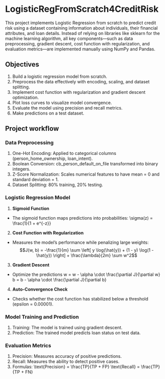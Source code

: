 # LogisticRegFromScratch4CreditRisk
This project implements Logistic Regression from scratch to predict credit risk using a dataset containing information about individuals, their financial attributes, and loan details. Instead of relying on libraries like sklearn for the machine learning algorithm, all key components—such as data preprocessing, gradient descent, cost function with regularization, and evaluation metrics—are implemented manually using NumPy and Pandas.

## Objectives
1. Build a logistic regression model from scratch.
2. Preprocess the data effectively with encoding, scaling, and dataset splitting.
3. Implement cost function with regularization and gradient descent optimization.
4. Plot loss curves to visualize model convergence.
5. Evaluate the model using precision and recall metrics.
6. Make predictions on a test dataset.

## Project workflow

### Data Preprocessing
1. One-Hot Encoding: Applied to categorical columns (person_home_ownership, loan_intent).
2. Boolean Conversion: cb_person_default_on_file transformed into binary integers.
3. Z-Score Normalization: Scales numerical features to have mean = 0 and standard deviation = 1.
4. Dataset Splitting: 80% training, 20% testing.

### Logistic Regression Model
1. **Sigmoid Function**
- The sigmoid function maps predictions into probabilities:
        \sigma(z) = \frac{1}{1 + e^{-z}}

2. **Cost Function with Regularization**
- Measures the model’s performance while penalizing large weights:
  $$J(w, b) = -\frac{1}{m} \sum \left[ y \log(\hat{y}) + (1 - y) \log(1 - \hat{y}) \right] + \frac{\lambda}{2m} \sum w^2$$

3. **Gradient Descent**
- Optimize the predictions
        w = w - \alpha \cdot \frac{\partial J}{\partial w}
        b = b - \alpha \cdot \frac{\partial J}{\partial b}

4. **Auto-Convergence Check**
- Checks whether the cost function has stabilized below a threshold (epsilon = 0.00001).

### Model Training and Prediction
1. Training: The model is trained using gradient descent.
2. Prediction: The trained model predicts loan status on test data.

### Evaluation Metrics
1. Precision: Measures accuracy of positive predictions.
2. Recall: Measures the ability to detect positive cases.
3. Formulas:
        \text{Precision} = \frac{TP}{TP + FP}
        \text{Recall} = \frac{TP}{TP + FN}

